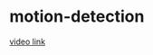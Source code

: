 # motion-detection
[video link](https://www.youtube.com/watch?v=ij_27lZDyKA&ab_channel=UjjwalKumar)
